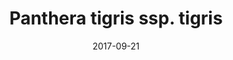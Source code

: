 ---
layout: animal
title: "Panthera tigris ssp. tigris"
name: "Royal Bengal Tiger"
taxonid: 136899
iucn: "Endangered"
class: "Mammals"
date: 2017-09-21
published: true
location: Alipore Zoo, West Bengal, India
categories: animals
images: 1
thumb: 1
permalink: "/animal/:title/"
tags:
- giraffe
---